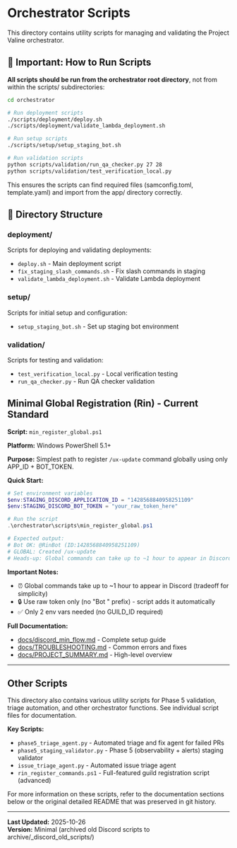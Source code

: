 # Orchestrator Scripts

This directory contains utility scripts for managing and validating the Project Valine orchestrator.

## 🚀 Important: How to Run Scripts

**All scripts should be run from the orchestrator root directory**, not from within the scripts/ subdirectories:

```bash
cd orchestrator

# Run deployment scripts
./scripts/deployment/deploy.sh
./scripts/deployment/validate_lambda_deployment.sh

# Run setup scripts
./scripts/setup/setup_staging_bot.sh

# Run validation scripts
python scripts/validation/run_qa_checker.py 27 28
python scripts/validation/test_verification_local.py
```

This ensures the scripts can find required files (samconfig.toml, template.yaml) and import from the app/ directory correctly.

## 📁 Directory Structure

### deployment/
Scripts for deploying and validating deployments:
- `deploy.sh` - Main deployment script
- `fix_staging_slash_commands.sh` - Fix slash commands in staging
- `validate_lambda_deployment.sh` - Validate Lambda deployment

### setup/
Scripts for initial setup and configuration:
- `setup_staging_bot.sh` - Set up staging bot environment

### validation/
Scripts for testing and validation:
- `test_verification_local.py` - Local verification testing
- `run_qa_checker.py` - Run QA checker validation

## Minimal Global Registration (Rin) - Current Standard

**Script:** `min_register_global.ps1`

**Platform:** Windows PowerShell 5.1+

**Purpose:** Simplest path to register `/ux-update` command globally using only APP_ID + BOT_TOKEN.

**Quick Start:**

```powershell
# Set environment variables
$env:STAGING_DISCORD_APPLICATION_ID = "1428568840958251109"
$env:STAGING_DISCORD_BOT_TOKEN = "your_raw_token_here"

# Run the script
.\orchestrator\scripts\min_register_global.ps1

# Expected output:
# Bot OK: @RinBot (ID:1428568840958251109)
# GLOBAL: Created /ux-update
# Heads-up: Global commands can take up to ~1 hour to appear in Discord UI
```

**Important Notes:**
- ⏰ Global commands take up to ~1 hour to appear in Discord (tradeoff for simplicity)
- 🔒 Use raw token only (no "Bot " prefix) - script adds it automatically
- ✅ Only 2 env vars needed (no GUILD_ID required)

**Full Documentation:**
- [docs/discord_min_flow.md](../../docs/discord_min_flow.md) - Complete setup guide
- [docs/TROUBLESHOOTING.md](../../docs/TROUBLESHOOTING.md) - Common errors and fixes
- [docs/PROJECT_SUMMARY.md](../../docs/PROJECT_SUMMARY.md) - High-level overview

---

## Other Scripts

This directory also contains various utility scripts for Phase 5 validation, triage automation, and other orchestrator functions. See individual script files for documentation.

**Key Scripts:**

- `phase5_triage_agent.py` - Automated triage and fix agent for failed PRs
- `phase5_staging_validator.py` - Phase 5 (observability + alerts) staging validator
- `issue_triage_agent.py` - Automated issue triage agent
- `rin_register_commands.ps1` - Full-featured guild registration script (advanced)

For more information on these scripts, refer to the documentation sections below or the original detailed README that was preserved in git history.

---

**Last Updated:** 2025-10-26  
**Version:** Minimal (archived old Discord scripts to archive/_discord_old_scripts/)
